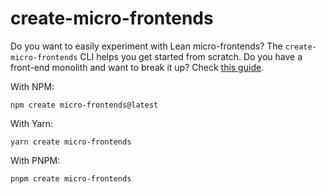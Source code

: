 # create-micro-frontends

Do you want to easily experiment with Lean micro-frontends? The `create-micro-frontends` CLI helps you get started from scratch. Do you have a front-end monolith and want to break it up? Check [this guide](/getting-started#manual-start).

With NPM:

```
npm create micro-frontends@latest
```

With Yarn:

```
yarn create micro-frontends
```

With PNPM:

```
pnpm create micro-frontends
```
